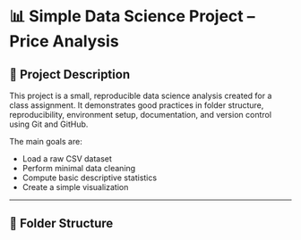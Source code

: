 # 📊 Simple Data Science Project – Price Analysis

## 🧠 Project Description
This project is a small, reproducible data science analysis created for a class assignment. It demonstrates good practices in folder structure, reproducibility, environment setup, documentation, and version control using Git and GitHub.

The main goals are:
- Load a raw CSV dataset
- Perform minimal data cleaning
- Compute basic descriptive statistics
- Create a simple visualization

---

## 📁 Folder Structure

